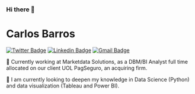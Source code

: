 ### Hi there 👋

# Carlos Barros

[![Twitter Badge](https://img.shields.io/badge/-@casbjunior-6633cc?style=flat-square&labelColor=6633cc&logo=twitter&logoColor=white&link=https://twitter.com/casbjunior)](https://twitter.com/casbjunior) 
[![Linkedin Badge](https://img.shields.io/badge/-Carlos%20Barros-6633cc?style=flat-square&logo=Linkedin&logoColor=white&link=https://www.linkedin.com/in/casbjr/)](https://www.linkedin.com/in/casbjr/) 
[![Gmail Badge](https://img.shields.io/badge/-casbjr1@gmail.com-6633cc?style=flat-square&logo=Gmail&logoColor=white&link=mailto:casbjr1@gmail.com)](mailto:casbjr1@gmail.com)

🔭 Currently working at Marketdata Solutions, as a DBM/BI Analyst full time allocated on our client UOL PagSeguro, an acquiring firm. 

🌱 I am currently looking to deepen my knowledge in Data Science (Python) and data visualization (Tableau and Power BI).
